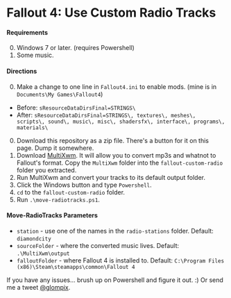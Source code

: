 # Fallout 4: Use Custom Radio Tracks

#### Requirements

0. Windows 7 or later. (requires Powershell)
0. Some music.

#### Directions

0. Make a change to one line in `Fallout4.ini` to enable mods. (mine is in `Documents\My Games\Fallout4`)
  * Before: `sResourceDataDirsFinal=STRINGS\`
  * After: `sResourceDataDirsFinal=STRINGS\, textures\, meshes\, scripts\, sound\, music\, misc\, shadersfx\, interface\, programs\, materials\`
0. Download this repository as a zip file. There's a button for it on this page. Dump it somewhere.
0. Download [MultiXwm](http://www.nexusmods.com/skyrim/mods/3159/?). It will allow you to convert mp3s and whatnot to Fallout's format. Copy the `MultiXwm` folder into the `fallout-custom-radio` folder you extracted.
0. Run MultiXwm and convert your tracks to its default output folder.
0. Click the Windows button and type `Powershell`.
0. `cd` to the `fallout-custom-radio` folder.
0. Run `.\move-radiotracks.ps1`.

#### Move-RadioTracks Parameters

* `station` - use one of the names in the `radio-stations` folder. Default: `diamondcity`
* `sourceFolder` - where the converted music lives. Default: `.\MultiXwm\output`
* `falloutFolder` - where Fallout 4 is installed to. Default: `C:\Program Files (x86)\Steam\steamapps\common\Fallout 4`

If you have any issues... brush up on Powershell and figure it out. :) Or send me a tweet [@glompix](http://twitter.com/glompix).
